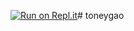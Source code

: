 [![Run on Repl.it](https://repl.it/badge/github/toneygao7/toneygao)](https://repl.it/github/toneygao7/toneygao)# toneygao